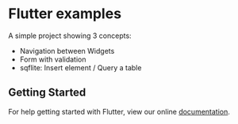 # Flutter examples

A simple project showing 3 concepts:

- Navigation between Widgets
- Form with validation
- sqflite: Insert element / Query a table

## Getting Started

For help getting started with Flutter, view our online
[documentation](https://flutter.io/).
